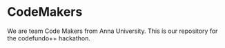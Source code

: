 # CodeMakers
We are team Code Makers from Anna University. This is our repository for the codefundo++ hackathon.
